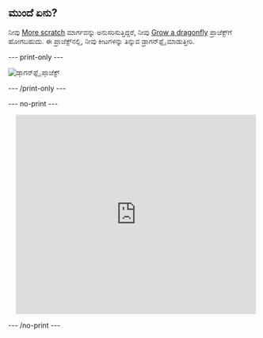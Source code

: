 ## ಮುಂದೆ ಏನು?

ನೀವು [More scratch](https://projects.raspberrypi.org/en/raspberrypi/more-scratch) ಮಾರ್ಗವನ್ನು ಅನುಸರಿಸುತ್ತಿದ್ದರೆ, ನೀವು [Grow a dragonfly](https://projects.raspberrypi.org/en/projects/grow-a-dragonfly) ಪ್ರಾಜೆಕ್ಟ್‌ಗೆ ಹೋಗಬಹುದು. ಈ ಪ್ರಾಜೆಕ್ಟ್‌ನಲ್ಲಿ, ನೀವು ಕೀಟಗಳನ್ನು ತಿನ್ನುವ ಡ್ರಾಗನ್‌ಫ್ಲೈ ಮಾಡುತ್ತೀರಿ.

--- print-only ---

![ಡ್ರಾಗನ್‌ಫ್ಲೈ ಪ್ರಾಜೆಕ್ಟ್](images/dragonfly-project.png)

--- /print-only ---

--- no-print ---

<div class="scratch-preview" style="margin-left: 15px;">
  <iframe allowtransparency="true" width="485" height="402" src="https://scratch.mit.edu/projects/embed/521688740/?autostart=false" frameborder="0"></iframe>
</div>

--- /no-print ---

